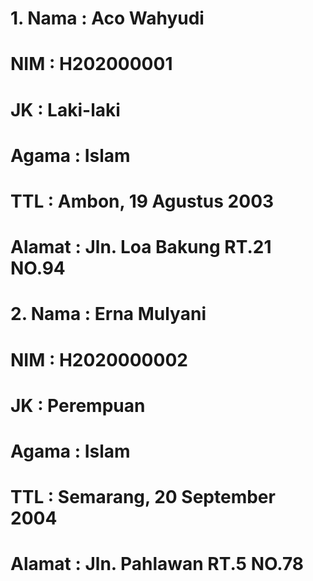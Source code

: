 # 1. Nama    : Aco Wahyudi
#    NIM     : H202000001
#    JK      : Laki-laki
#    Agama   : Islam
#    TTL     : Ambon, 19 Agustus 2003
#    Alamat  : Jln. Loa Bakung RT.21 NO.94

# 2. Nama    : Erna Mulyani
#    NIM     : H2020000002
#    JK      : Perempuan
#    Agama   : Islam
#    TTL     : Semarang, 20 September 2004
#    Alamat  : Jln. Pahlawan RT.5 NO.78
